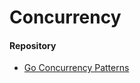 # Concurrency





#### Repository

- [Go Concurrency Patterns](https://github.com/lotusirous/go-concurrency-patterns)
